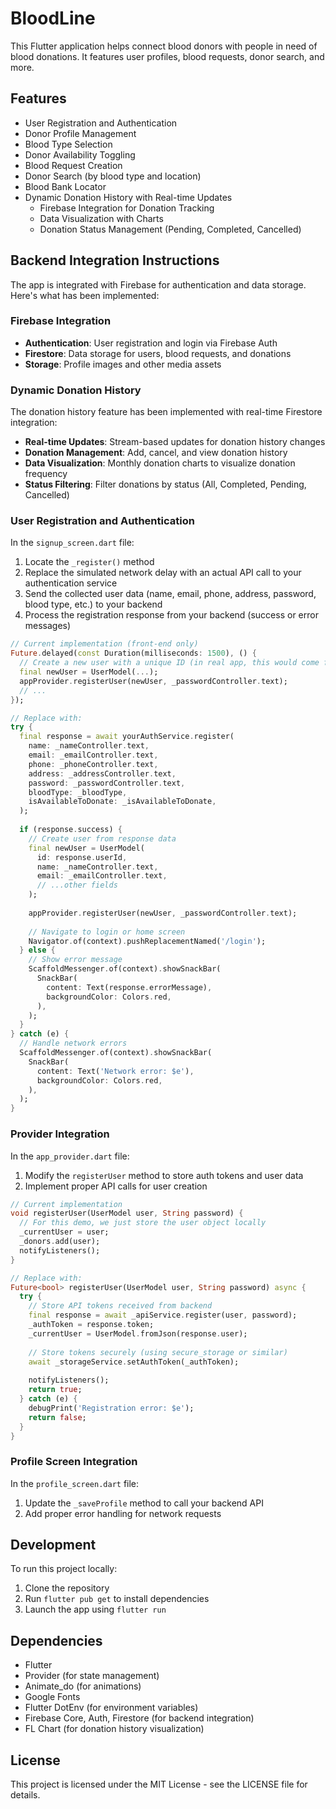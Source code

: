 # BloodLine

This Flutter application helps connect blood donors with people in need of blood donations. It features user profiles, blood requests, donor search, and more.

## Features

- User Registration and Authentication
- Donor Profile Management
- Blood Type Selection
- Donor Availability Toggling
- Blood Request Creation
- Donor Search (by blood type and location)
- Blood Bank Locator
- Dynamic Donation History with Real-time Updates
  - Firebase Integration for Donation Tracking
  - Data Visualization with Charts
  - Donation Status Management (Pending, Completed, Cancelled)

## Backend Integration Instructions

The app is integrated with Firebase for authentication and data storage. Here's what has been implemented:

### Firebase Integration

- **Authentication**: User registration and login via Firebase Auth
- **Firestore**: Data storage for users, blood requests, and donations
- **Storage**: Profile images and other media assets

### Dynamic Donation History

The donation history feature has been implemented with real-time Firestore integration:

- **Real-time Updates**: Stream-based updates for donation history changes
- **Donation Management**: Add, cancel, and view donation history
- **Data Visualization**: Monthly donation charts to visualize donation frequency
- **Status Filtering**: Filter donations by status (All, Completed, Pending, Cancelled)

### User Registration and Authentication

In the `signup_screen.dart` file:

1. Locate the `_register()` method
2. Replace the simulated network delay with an actual API call to your authentication service
3. Send the collected user data (name, email, phone, address, password, blood type, etc.) to your backend
4. Process the registration response from your backend (success or error messages)

```dart
// Current implementation (front-end only)
Future.delayed(const Duration(milliseconds: 1500), () {
  // Create a new user with a unique ID (in real app, this would come from backend)
  final newUser = UserModel(...);
  appProvider.registerUser(newUser, _passwordController.text);
  // ...
});

// Replace with:
try {
  final response = await yourAuthService.register(
    name: _nameController.text,
    email: _emailController.text,
    phone: _phoneController.text,
    address: _addressController.text,
    password: _passwordController.text,
    bloodType: _bloodType,
    isAvailableToDonate: _isAvailableToDonate,
  );
  
  if (response.success) {
    // Create user from response data
    final newUser = UserModel(
      id: response.userId,
      name: _nameController.text,
      email: _emailController.text,
      // ...other fields
    );
    
    appProvider.registerUser(newUser, _passwordController.text);
    
    // Navigate to login or home screen
    Navigator.of(context).pushReplacementNamed('/login');
  } else {
    // Show error message
    ScaffoldMessenger.of(context).showSnackBar(
      SnackBar(
        content: Text(response.errorMessage),
        backgroundColor: Colors.red,
      ),
    );
  }
} catch (e) {
  // Handle network errors
  ScaffoldMessenger.of(context).showSnackBar(
    SnackBar(
      content: Text('Network error: $e'),
      backgroundColor: Colors.red,
    ),
  );
}
```

### Provider Integration

In the `app_provider.dart` file:

1. Modify the `registerUser` method to store auth tokens and user data
2. Implement proper API calls for user creation

```dart
// Current implementation
void registerUser(UserModel user, String password) {
  // For this demo, we just store the user object locally
  _currentUser = user;
  _donors.add(user);
  notifyListeners();
}

// Replace with:
Future<bool> registerUser(UserModel user, String password) async {
  try {
    // Store API tokens received from backend
    final response = await _apiService.register(user, password);
    _authToken = response.token;
    _currentUser = UserModel.fromJson(response.user);
    
    // Store tokens securely (using secure_storage or similar)
    await _storageService.setAuthToken(_authToken);
    
    notifyListeners();
    return true;
  } catch (e) {
    debugPrint('Registration error: $e');
    return false;
  }
}
```

### Profile Screen Integration

In the `profile_screen.dart` file:

1. Update the `_saveProfile` method to call your backend API
2. Add proper error handling for network requests

## Development

To run this project locally:

1. Clone the repository
2. Run `flutter pub get` to install dependencies
3. Launch the app using `flutter run`

## Dependencies

- Flutter
- Provider (for state management)
- Animate_do (for animations)
- Google Fonts
- Flutter DotEnv (for environment variables)
- Firebase Core, Auth, Firestore (for backend integration)
- FL Chart (for donation history visualization)

## License

This project is licensed under the MIT License - see the LICENSE file for details.

